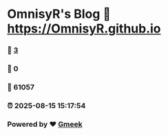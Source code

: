 # OmnisyR's Blog :link: https://OmnisyR.github.io 
### :page_facing_up: [3](https://OmnisyR.github.io/tag.html) 
### :speech_balloon: 0 
### :hibiscus: 61057 
### :alarm_clock: 2025-08-15 15:17:54 
### Powered by :heart: [Gmeek](https://github.com/Meekdai/Gmeek)
